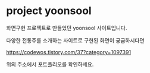 # project yoonsool

화면구현 프로젝트로 만들었던 yoonsool 사이트입니다.

다양한 전통주를 소개하는 사이트로 구현된 화면이 궁금하시다면

https://codewos.tistory.com/37?category=1097391

위의 주소에서 포트폴리오를 확인하세요.
